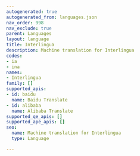 ```yaml
---
autogenerated: true
autogenerated_from: languages.json
nav_order: 998
nav_exclude: true
parent: Languages
layout: language
title: Interlingua
description: Machine translation for Interlingua
codes:
- ia
- ina
names:
- Interlingua
family: []
supported_apis:
- id: baidu
  name: Baidu Translate
- id: alibaba
  name: Alibaba Translate
supported_qe_apis: []
supported_ape_apis: []
seo:
  name: Machine translation for Interlingua
  type: Language

---
```


